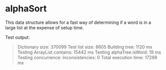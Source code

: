 # alphaSort

This data structure allows for a fast way of determining if a word is in a large list at the expense of setup time.

Test output:

>Dictionary size: 370099
>Test list size: 8605
>Building tree: 1120 ms
>Testing ArrayList.contains: 15442 ms
>Testing alphaTree.isWord: 19 ms
>Testing concurrence: 
>Inconsistencies: 0
>Total execution time: 17269 ms